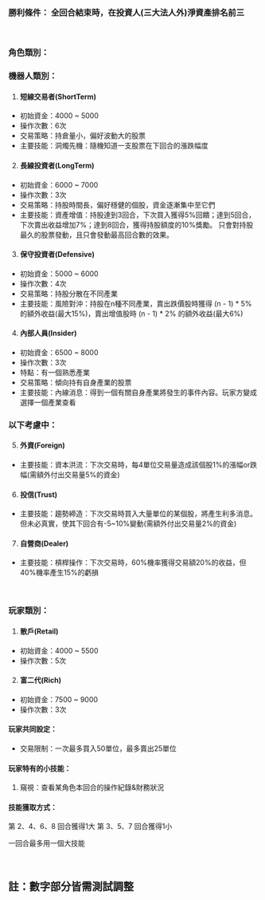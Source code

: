  ### 勝利條件： 全回合結束時，在投資人(三大法人外)淨資產排名前三
<br/>

 ### 角色類別：
 ### 機器人類別：

 1. #### 短線交易者(ShortTerm)
 - 初始資金：4000 ~ 5000
 - 操作次數：6次
 - 交易策略：持倉量小，偏好波動大的股票
 - 主要技能：洞燭先機：隨機知道一支股票在下回合的漲跌幅度

 2. #### 長線投資者(LongTerm)
 - 初始資金：6000 ~ 7000
 - 操作次數：3次
 - 交易策略：持股時間長，偏好穩健的個股，資金逐漸集中至它們
 - 主要技能：資產增值：持股達到3回合，下次買入獲得5%回饋；達到5回合，下次賣出收益增加7%；達到8回合，獲得持股額度的10%獎勵。
                     只會對持股最久的股票發動，且只會發動最高回合數的效果。

 3. #### 保守投資者(Defensive)
 - 初始資金：5000 ~ 6000
 - 操作次數：4次
 - 交易策略：持股分散在不同產業
 - 主要技能：風險對沖：持股在n種不同產業，賣出跌價股時獲得 (n - 1) * 5% 的額外收益(最大15%)，賣出增值股時 (n - 1) * 2% 的額外收益(最大6%)

 4. #### 內部人員(Insider)
 - 初始資金：6500 ~ 8000
 - 操作次數：3次
 - 特點：有一個熟悉產業
 - 交易策略：傾向持有自身產業的股票
 - 主要技能：內線消息：得到一個有關自身產業將發生的事件內容。玩家方變成選擇一個產業查看

 ### 以下考慮中：
 5. #### 外資(Foreign)
 - 主要技能：資本洪流：下次交易時，每4單位交易量造成該個股1%的漲幅or跌幅(需額外付出交易量5%的資金)

 6. #### 投信(Trust)
 - 主要技能：趨勢締造：下次交易時買入大量單位的某個股，將產生利多消息。但未必真實，使其下回合有-5~10%變動(需額外付出交易量2%的資金)

 7. #### 自營商(Dealer)
 - 主要技能：槓桿操作：下次交易時，60%機率獲得交易額20%的收益，但40%機率產生15%的虧損

<br/>

 ### 玩家類別：

 1. #### 散戶(Retail)
 - 初始資金：4000 ~ 5500
 - 操作次數：5次

 2. #### 富二代(Rich)
 - 初始資金：7500 ~ 9000
 - 操作次數：3次

 #### 玩家共同設定：
 - 交易限制：一次最多買入50單位，最多賣出25單位

 #### 玩家特有的小技能：
 1. 窺視：查看某角色本回合的操作紀錄&財務狀況

 #### 技能獲取方式：
 第 2、4、6、8 回合獲得1大
 第 3、5、7 回合獲得1小

 一回合最多用一個大技能


<br/>

## 註：數字部分皆需測試調整